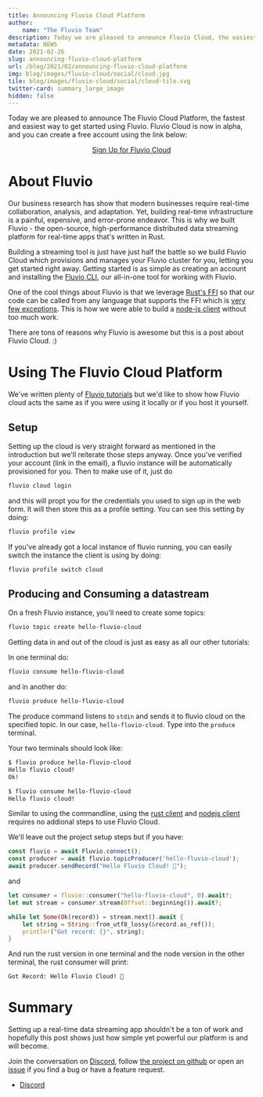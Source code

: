```yaml
---
title: Announcing Fluvio Cloud Platform
author:
    name: "The Fluvio Team"
description: Today we are pleased to announce Fluvio Cloud, the easiest way to get started with Fluvio.
metadata: NEWS
date: 2021-02-26
slug: announcing-fluvio-cloud-platform
url: /blog/2021/02/announcing-fluvio-cloud-platform
img: blog/images/fluvio-cloud/social/cloud.jpg
tile: blog/images/fluvio-cloud/social/cloud-tile.svg
twitter-card: summary_large_image
hidden: false
---
```



Today we are pleased to announce The Fluvio Cloud Platform, the fastest and easiest way to get started using Fluvio.
Fluvio Cloud is now in alpha, and you can create a free account using the link below:

<center><a class="btn btn-primary" href="https://cloud.fluvio.io/signup" target="_blank" role="button">Sign Up for Fluvio Cloud</a></center>

# About Fluvio

Our business research has show that modern businesses require real-time
collaboration, analysis, and adaptation. Yet, building real-time
infrastructure is a painful, expensive, and error-prone endeavor. This is why
we built Fluvio - the open-source, high-performance distributed data streaming
platform for real-time apps that's written in Rust.

Building a streaming tool is just have just half the battle so we build Fluvio
Cloud which provisions and manages your Fluvio cluster for you, letting you get
started right away.  Getting started is as simple as creating an account and
installing the [Fluvio CLI], our all-in-one tool for working with Fluvio.

One of the cool things about Fluvio is that we leverage [Rust's FFI] so that
our code can be called from any language that supports the FFI which is [very
few exceptions]. This is how we were able to build a [node-js client] without
too much work.

There are tons of reasons why Fluvio is awesome but this is a post about Fluvio Cloud. :)

[Rust's FFI]: https://doc.rust-lang.org/nomicon/ffi.html#calling-foreign-functions
[very few exceptions]: https://softwareengineering.stackexchange.com/questions/21300/what-imperative-programming-languages-do-not-support-recursion
[Fluvio CLI]: /docs/getting-started/
[node-js client]: https://github.com/infinyon/fluvio-client-node

# Using The Fluvio Cloud Platform

We've written plenty of [Fluvio tutorials](/tutorials) but we'd like to show
how Fluvio cloud acts the same as if you were using it locally or if you host
it yourself.

## Setup
Setting up the cloud is very straight forward as mentioned in the introduction
but we'll reiterate those steps anyway. Once you've verified your account (link
        in the email), a fluvio instance will be automatically provisioned for
you. Then to make use of it, just do
```bash
fluvio cloud login
```

and this will propt you for the credentials you used to sign up in the web
form. It will then store this as a profile setting. You can see this setting by
doing:
```bash
fluvio profile view
```

If you've already got a local instance of fluvio running, you can easily switch
the instance the client is using by doing:
```bash
fluvio profile switch cloud
```

## Producing and Consuming a datastream
On a fresh Fluvio instance, you'll need to create some topics:
```bash
fluvio topic create hello-fluvio-cloud
```

Getting data in and out of the cloud is just as easy as all our other tutorials:

In one terminal do:
```bash
fluvio consume hello-fluvio-cloud
```

and in another do:

```bash
fluvio produce hello-fluvio-cloud
```

The produce command listens to `stdin` and sends it to fluvio cloud on the
specified topic. In our case, `hello-fluvio-cloud`. Type into the `produce`
terminal.

Your two terminals should look like:
```bash
$ fluvio produce hello-fluvio-cloud
Hello fluvio cloud!
Ok!
```

```bash
$ fluvio consume hello-fluvio-cloud
Hello fluvio cloud!
```

Similar to using the commandline, using the [rust
client](https://crates.io/crates/fluvio) and [nodejs
client](https://www.npmjs.com/package/@fluvio/client) requires no addional
steps to use Fluvio Cloud.

We'll leave out the project setup steps but if you have:

```javascript
const fluvio = await Fluvio.connect();
const producer = await fluvio.topicProducer('hello-fluvio-cloud');
await producer.sendRecord("Hello Fluvio Cloud! 🎉");
```

and
```rust
let consumer = fluvio::consumer("hello-fluvio-cloud", 0).await?;
let mut stream = consumer.stream(Offset::beginning()).await?;

while let Some(Ok(record)) = stream.next().await {
    let string = String::from_utf8_lossy(&record.as_ref());
    println!("Got record: {}", string);
}
```

And run the rust version in one terminal and the node version in the other
terminal, the rust consumer will print:
```
Got Record: Hello Fluvio Cloud! 🎉
```


# Summary

Setting up a real-time data streaming app shouldn't be a ton of work and
hopefully this post shows just how simple yet powerful our platform is and will
become.

Join the conversation on [Discord](https://discordapp.com/invite/bBG2dTz), follow [the project on github](https://github.com/infinyon/fluvio/watchers) or open an [issue](https://github.com/infinyon/fluvio/issues) if you find a bug or have a feature request.

[getting started guide]: https://www.fluvio.io/docs/getting-started/

* [Discord](https://discordapp.com/invite/bBG2dTz)

[free Fluvio Cloud account]: https://cloud.fluvio.io/signup
[getting started guide]: https://www.fluvio.io/docs/getting-started/

